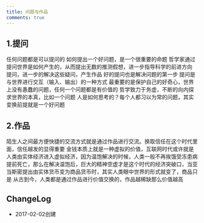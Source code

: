 ```yaml
---
title: 问题与作品
comments: true
---
```


## 1.提问 
任何问题都是可以提问的
如何提出一个好问题，是一个很重要的命题
哲学家通过提问世界是如何产生的，从而提出无数的推测假想，进一步指导科学的前进方向
提问，进一步的解决这些疑问，产生作品
好的提问也是解决问题的第一步
提问是与世界进行交互（输入、输出）的一种方式
最重要的是保护自己的好奇心，世界上没有愚蠢的问题，任何一个问题都是有价值的
哲学致力于务虚，不断的向内探求世界的本真，比如一个问题 人是如何思考的？每个人都习以为常的问题，其实变换前提就是一个好问题
 
## 2.作品 
陌生人之间最方便快捷的交流方式就是通过作品进行交流。换取信任在这个时代里面，信任越发的显得重要
金钱本质上就是一种虚拟的价值，互联网时代或许就是人类由实体经济进入虚拟经济，因为温饱解决的时候，人类一般不再挨饿受冻患病提前死亡，那么在解决温饱后，巨大的精神空虚才是这个时代的经济突破口，当亚当斯密提出由实体货币变为商品货币时，其实人类眼中世界的形式就变了，商品只是
从古到今，人类都是通过作品进行价值交换的，作品越稀缺那么价值越高

## ChangeLog
- 2017-02-02创建
